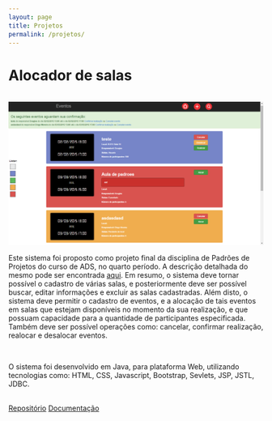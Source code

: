 ```yaml
---
layout: page
title: Projetos
permalink: /projetos/
---
```


<link href="../css/projetos.css" rel="stylesheet" type="css/text">

<div class="projeto">
	<h1>Alocador de salas</h1><br>
	<img src="images/projetos/alocador1.png">
	<p>Este sistema foi proposto como projeto final da disciplina de Padrões de Projetos do curso de ADS, no quarto período. A descrição detalhada do mesmo pode ser encontrada <a href="https://drive.google.com/file/d/0B4ecCshjvEmeb1kzb0hMejM0NEU/view">aqui</a>. Em resumo, o sistema deve tornar possível o cadastro de várias salas, e posteriormente deve ser possível buscar, editar informações e excluir as salas cadastradas. Além disto, o sistema deve permitir o cadastro de eventos, e a alocação de tais eventos em salas que estejam disponíveis no momento da sua realização, e que possuam capacidade para a quantidade de participantes especificada. Também deve ser possível operações como: cancelar, confirmar realização, realocar e desalocar eventos.</p><br>
	<p>O sistema foi desenvolvido em Java, para plataforma Web, utilizando tecnologias como: HTML, CSS, Javascript, Bootstrap, Sevlets, JSP, JSTL, JDBC.</p><br>
	<a class="btn btn-default" href="https://github.com/douglasgabriel/ControleDeSalas">Repositório</a>
	<a class="btn btn-default" href="../documentacao/alocadordesalas/">Documentação</a>
</div>